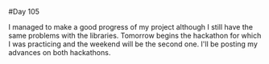 #Day 105


I managed to make a good progress of my project although I still have the same problems with the libraries.
Tomorrow begins the hackathon for which I was practicing and the weekend will be the second one.
I'll be posting my advances on both hackathons.